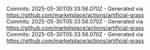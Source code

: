Commits: 2025-05-30T05:33:56.070Z - Generated via https://github.com/marketplace/actions/artificial-grass
<br>
Commits: 2025-05-30T05:33:56.070Z - Generated via https://github.com/marketplace/actions/artificial-grass
<br>
Commits: 2025-05-30T05:33:56.070Z - Generated via https://github.com/marketplace/actions/artificial-grass
<br>

